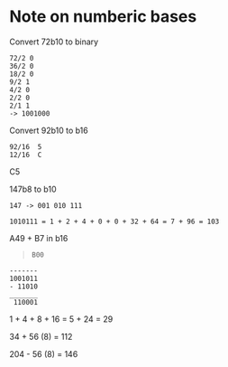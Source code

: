 # Note on numberic bases

Convert 72b10 to binary
```
72/2 0
36/2 0
18/2 0
9/2 1
4/2 0
2/2 0
2/1 1
-> 1001000
```

Convert 92b10 to b16
```
92/16  5
12/16  C
```
C5

147b8 to b10
```
147 -> 001 010 111

1010111 = 1 + 2 + 4 + 0 + 0 + 32 + 64 = 7 + 96 = 103
```

A49 + B7 in b16
> `B00`


```
-------
1001011
- 11010
_______
 110001
```

1 + 4 + 8 + 16 = 5 + 24 = 29

34 + 56 (8) = 112

204 - 56 (8) = 146

